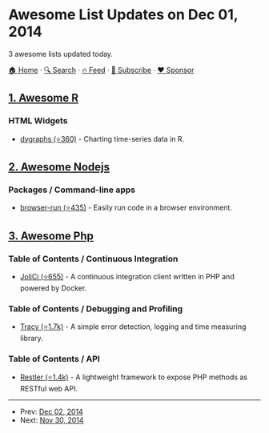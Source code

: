 # Awesome List Updates on Dec 01, 2014

3 awesome lists updated today.

[🏠 Home](/README.md) · [🔍 Search](https://www.trackawesomelist.com/search/) · [🔥 Feed](https://www.trackawesomelist.com/rss.xml) · [📮 Subscribe](https://trackawesomelist.us17.list-manage.com/subscribe?u=d2f0117aa829c83a63ec63c2f&id=36a103854c) · [❤️  Sponsor](https://github.com/sponsors/theowenyoung)



## [1. Awesome R](/content/qinwf/awesome-R/README.md)

### HTML Widgets

*   [dygraphs (⭐360)](https://github.com/rstudio/dygraphs) - Charting time-series data in R.

## [2. Awesome Nodejs](/content/sindresorhus/awesome-nodejs/README.md)

### Packages / Command-line apps

*   [browser-run (⭐435)](https://github.com/juliangruber/browser-run) - Easily run code in a browser environment.

## [3. Awesome Php](/content/ziadoz/awesome-php/README.md)

### Table of Contents / Continuous Integration

*   [JoliCi (⭐655)](https://github.com/jolicode/JoliCi) - A continuous integration client written in PHP and powered by Docker.

### Table of Contents / Debugging and Profiling

*   [Tracy (⭐1.7k)](https://github.com/nette/tracy) - A simple error detection, logging and time measuring library.

### Table of Contents / API

*   [Restler (⭐1.4k)](https://github.com/Luracast/Restler) - A lightweight framework to expose PHP methods as RESTful web API.

---

- Prev: [Dec 02, 2014](/content/2014/12/02/README.md)
- Next: [Nov 30, 2014](/content/2014/11/30/README.md)